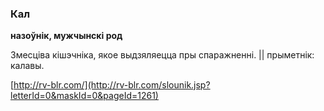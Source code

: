 ### Кал
**назоўнік, мужчынскі род**

Змесціва кішэчніка, якое выдзяляецца пры спаражненні. || прыметнік: калавы.

<a rel="author">[http://rv-blr.com/](http://rv-blr.com/slounik.jsp?letterId=0&maskId=0&pageId=1261)</a>

